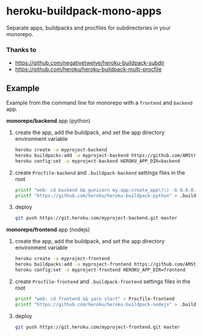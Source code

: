 # heroku-buildpack-mono-apps

Separate apps, buildpacks and procfiles for subdirectories in your monorepo.

### Thanks to

- https://github.com/negativetwelve/heroku-buildpack-subdir
- https://github.com/heroku/heroku-buildpack-multi-procfile

## Example

Example from the command line for monorepo with a `frontend` and `backend` app.

**monorepo/backend** app (python)
1. create the app, add the buildpack, and set the app directory environment variable
   ```bash
   heroku create -a myproject-backend
   heroku buildpacks:add -a myproject-backend https://github.com/AMStrix/heroku-buildpack-mono-apps
   heroku config:set -a myproject-backend HEROKU_APP_DIR=backend
   ```
2. create `Procfile-backend` and `.buildpack-backend` settings files in the root
   ```bash
   printf "web: cd backend && gunicorn my.app:create_app\(\) -b 0.0.0.0:$PORT -w 1" > Procfile-backend
   printf "https://github.com/heroku/heroku-buildpack-python" > .buildpack-backend
   ```
3. deploy
   ```bash
   git push https://git.heroku.com/myproject-backend.git master
   ```

**monorepo/frontend** app (nodejs)
1. create the app, add the buildpack, and set the app directory environment variable
   ```bash
   heroku create -a myproject-frontend
   heroku buildpacks:add -a myproject-frontend https://github.com/AMStrix/heroku-buildpack-mono-apps
   heroku config:set -a myproject-frontend HEROKU_APP_DIR=frontend
   ```
2. create `Procfile-frontend` and `.buildpack-frontend` settings files in the root
   ```bash
   printf "web: cd frontend && yarn start" > Procfile-frontend
   printf "https://github.com/heroku/heroku-buildpack-nodejs" > .buildpack-frontend
   ```
3. deploy
   ```bash
   git push https://git.heroku.com/myproject-frontend.git master
   ```
